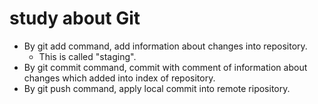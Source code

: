 # study about Git
- By git add command, add information about changes into repository.
  - This is called "staging".
- By git commit command, commit with comment of information about changes which added into index of repository.
- By git push command, apply local commit into remote ripository.
